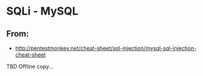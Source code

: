 # SQLi - MySQL

## From:

- http://pentestmonkey.net/cheat-sheet/sql-injection/mysql-sql-injection-cheat-sheet

TBD Offline copy...